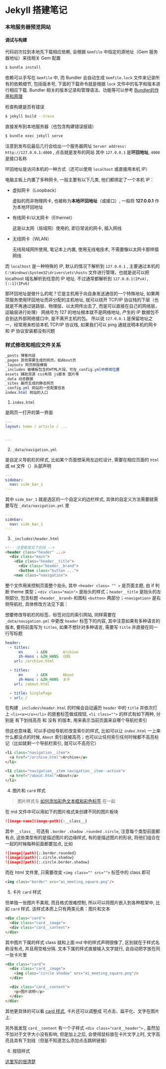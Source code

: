 # Jekyll 搭建笔记


### 本地服务器预览网站

#### 调试与构建

代码初次拉到本地先下载相应依赖, 会根据 `Gemfile` 中指定的源地址（Gem 服务器地址）来找相关 Gem 配置
```bash
$ bundle install
```
依赖可以手写在 `Gemfile` 中, 而 Bundler 会自动生成 `Gemfile.lock` 文件来记录所有的依赖细节, 包括版本号, 下面的下载命令就是根据 `lock` 文件中的名字和版本进行相应下载. Bundler 相关的版本记录和管理语法、功能等可以参考 [Bundler的作用和原理](https://ruby-china.org/topics/25530)

检查构建是否有错误
```bash
$ jekyll build --trace
```

直接发布到本地服务器（也包含构建错误报错）
```bash
$ bundle exec jekyll serve
```

注意到发布后最后几行会给出一个服务器网址 `Server address: http://127.0.0.1:4000` , 点击就是发布的网站
其中 `127.0.0.1` 是**环回地址**, `4000` 是接口名称

环回地址是访问本机的一种方式（还可以使用 `localhost` 或直接用本机 IP）

电脑主板上内置了多种网卡, 一般主要有以下几类, 他们都绑定了一个本机 IP：

* 虚拟网卡（Loopback）

  虚拟的而非物理网卡, 也被称为**本地环回地址**（或接口）, 一般将 **127.0.0.1** 作为本地环回地址

* 有线网卡/以太网卡（Ethernet）

  这是以太网（局域网）使用的, 即日常说的网卡, 插入网线

* 无线网卡（WLAN）

  无线局域网所使用, 笔记本上内置, 使用无线电技术, 不需要像以太网卡那样插网线

而 `localhost` 是一种特殊的 IP, 默认的情况下解析到 `127.0.0.1` , 主要通过本机的 `C:\Windows\System32\drivers\etc\hosts` 文件进行管理，也就是说可以把 localhost 域名解析到任意的 IP 地址. 不过通常都解析到 `127.0.0.1(IPv4), [::1](IPv6)`

那环回地址是做什么的呢？它是主机用于向自身发送通信的一个特殊地址, 如果两项服务使用环回地址而非分配的主机地址, 就可以绕开 TCP/IP 协议栈的下层（也就是不再通过链路层、物理层、以太网传出去了, 而是可以直接在自己的网络层，运输层进行处理）
网络号为 127 的地址根本就不是网络地址, 产生的 IP 数据包不会到达外部网络接口中, 是不离开主机的包。
所以说 `127.0.0.1` 是保留地址之一，经常用来检验本机 TCP/IP 协议栈, 如果我们可以 ping 通就说明本机的网卡和 IP 协议安装都没有问题

### 样式修改和相应文件关系

```css
_posts 博客内容
_pages 其他需要生成的网页，如About页
_layouts 网页排版模板
_includes 被模板包含的HTML片段，可在_config.yml中修改位置
assets 辅助资源 css布局 js脚本 图片等
_data 动态数据
_sites 最终生成的静态网页
_config.yml 网站的一些配置信息
index.html 网站的入口
```

1. `index.html`

是网页一打开的第一界面

```yaml
---
layout: home / article / ...


---
```

2. `_data/navigation.yml`

是自定义导航栏的样式, 比如某个页面想采用左边栏设计, 需要在相应页面的 `html` 或 `md` 文件（）头部声明
```yaml
---
sidebar:
  nav: side_bar_1
---
```

其中 `side_bar_1` 就是选区的一个自定义的边栏样式, 具体的自定义方法需要就需要写在 `_data/navigation.yml` 里
```yaml
---
sidebar:
  nav: side_bar_1
---
```

3. `_includes\header.html`

```html
<!-- 注意都是双下划线 -->
<header class="header" ...>
  <div class="main">
    <div class="header__title">
      <div class="header__brand">
      <button class="button ...">
    <nav class="navigation">
```
整个文件用来控制页面整个抬头, 其中 `<header class= "" >` 是页面主题, 由 if 判断 theme 类型；`<div class="main">` 是抬头的样式；`header__title` 是抬头的左侧部分, 包含标题 `<header__brand>` 和图标 `<button>` 两部分；`<navigation>` 是右侧导航栏, 具体修改方法见下面：

想要修改导航栏的标签、标签对应的索引网站, 同样需要在 `_data/navigation.yml` 中更改 `header` 标签下的内容, 其中注意如果有多种语言的版本, 要将前面写为 `titles`, 如果不想针对多种语言, 需要写 `title` 并直接在同一行写标题 

```yaml
header:
  - titles:
      en      : &EN       Archive
      zh-Hans : &ZH_HANS  归档
    url: /archive.html

  - titles:
      en      : &EN       About
      zh-Hans : &ZH_HANS  关于
    url: /about.html

  - title: SinglePage
  - url: /
```

在构建 `_includes\header.html` 的时候会自动遍历 `header` 中的 `title` 并依次打上 `<li><a></a></li>` 的嵌套标签做成按钮, `<li class="">` 的样式有如下两种, 分别是 有下划线高亮 和 没有 的版本, 用来表示当前页面来自哪个导航栏索引

但这也意味着, 可以手动给导航栏改变索引的样式, 比如可以让 `index.html` 一上来什么都没点的时候, `About` 索引就被高亮；也可以让任何索引任何时候都不高亮标记（比如就剩一个导航栏索引, 就可以不高亮它）
```html
<li class="navigation__item">
  <a href="/archive.html">Archive</a>
</li>

<li class="navigation__item navigation__item--active">
  <a href="/about.html">About</a>
</li>
```

4. 图片和 `card` 样式

> 图片样式与 [如何添加彩色文本框和彩色标签](https://kitian616.github.io/jekyll-TeXt-theme/docs/en/additional-styles) 在一起

在 md 文件中可以用如下的图片格式来创建不同的图片板块

```markdown
![image-name](image-path){:__class__}
```

其中 `__class__` 可选有 `.border` `.shadow` `.rounded` `.circle`, 注意每个类型前面都有点, 这些类型有的是描述图片的边缘样式, 有的是描述图片的形状, 将他们组合在一起的时候每种前面都要加点, 比如 
```markdown
![image](path){:.border.rounded}
![image](path){:.circle.shadow}
![image](path){:.circle.border.shadow}
```

而在 html 文件里, 只需要改变 `<img class="" src="">` 标签中的 class 即可
```html
<img class="border" src="ai_meeting_square.png"/>
```

5. 卡片 `card` 样式

但单独一张图片不美观, 而且格式很难控制, 所以可以将图片嵌入到各种框架中, 比如 `card` 样式. 该样式本质上只有两类元素：图片和文本
```html
<div class="card">
  <div class="card__image">
  <div class="card__content">
</div>
```

其中图片下属的样式 class 就和上面 md 中的样式声明很像了, 区别就在于样式名称没有点, 并且用空格分隔. 文本下属的样式直接输入文字就行, 会自动把字放在同一张卡片里
```html
<div class="card">
  <div class="card__image">
    <img class="circle shadow" src="ai_meeting_square.png"/>
  </div>

  <div class="card__content">
    <p>图片说明</p>
  </div>
</div>
```

其他更具体的可以看 [card 样式](https://kitian616.github.io/jekyll-TeXt-theme/docs/en/card), 卡片还可以调整成 可点击、扁平化、文字在图片上.

另外我发现 `card__content` 有一个子样式 `<div class="card__header">` , 虽然加不加对于文字大小没有影响, 但是加上之后, 会使得鼠标放在卡片文字上时, 文字高亮且具有下划线（但是不知道怎么添加点击跳转链接）

6. 按钮样式

[这里写的很清楚](https://kitian616.github.io/jekyll-TeXt-theme/docs/en/button)